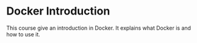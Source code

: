 # Docker Introduction

This course give an introduction in Docker. It explains what Docker is and how to use it.


